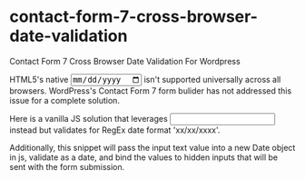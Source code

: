 # contact-form-7-cross-browser-date-validation
Contact Form 7 Cross Browser Date Validation For Wordpress

HTML5's native <input type='date'> isn't supported universally across all browsers.  WordPress's Contact Form 7 form bulider has not addressed this issue for a complete solution.

Here is a vanilla JS solution that leverages <input type='text'> instead but validates for RegEx date format 'xx/xx/xxxx'.

Additionally, this snippet will pass the input text value into a new Date object in js, validate as a date, and bind the values to hidden inputs that will be sent with the form submission.
